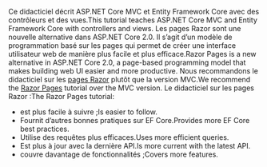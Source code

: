 <span data-ttu-id="79c50-101">Ce didacticiel décrit ASP.NET Core MVC et Entity Framework Core avec des contrôleurs et des vues.</span><span class="sxs-lookup"><span data-stu-id="79c50-101">This tutorial teaches ASP.NET Core MVC and Entity Framework Core with controllers and views.</span></span> <span data-ttu-id="79c50-102">Les pages Razor sont une nouvelle alternative dans ASP.NET Core 2.0. Il s’agit d’un modèle de programmation basé sur les pages qui permet de créer une interface utilisateur web de manière plus facile et plus efficace.</span><span class="sxs-lookup"><span data-stu-id="79c50-102">Razor Pages is a new alternative in ASP.NET Core 2.0, a page-based programming model that makes building web UI easier and more productive.</span></span> <span data-ttu-id="79c50-103">Nous recommandons le didacticiel sur les [pages Razor](xref:data/ef-rp/intro) plutôt que la version MVC.</span><span class="sxs-lookup"><span data-stu-id="79c50-103">We recommend the [Razor Pages](xref:data/ef-rp/intro) tutorial over the MVC version.</span></span> <span data-ttu-id="79c50-104">Le didacticiel sur les pages Razor :</span><span class="sxs-lookup"><span data-stu-id="79c50-104">The Razor Pages tutorial:</span></span>

* <span data-ttu-id="79c50-105">est plus facile à suivre ;</span><span class="sxs-lookup"><span data-stu-id="79c50-105">Is easier to follow.</span></span>
* <span data-ttu-id="79c50-106">Fournit d’autres bonnes pratiques sur EF Core.</span><span class="sxs-lookup"><span data-stu-id="79c50-106">Provides more EF Core best practices.</span></span>
* <span data-ttu-id="79c50-107">Utilise des requêtes plus efficaces.</span><span class="sxs-lookup"><span data-stu-id="79c50-107">Uses more efficient queries.</span></span>
* <span data-ttu-id="79c50-108">Est plus à jour avec la dernière API.</span><span class="sxs-lookup"><span data-stu-id="79c50-108">Is more current with the latest API.</span></span>
* <span data-ttu-id="79c50-109">couvre davantage de fonctionnalités ;</span><span class="sxs-lookup"><span data-stu-id="79c50-109">Covers more features.</span></span>
